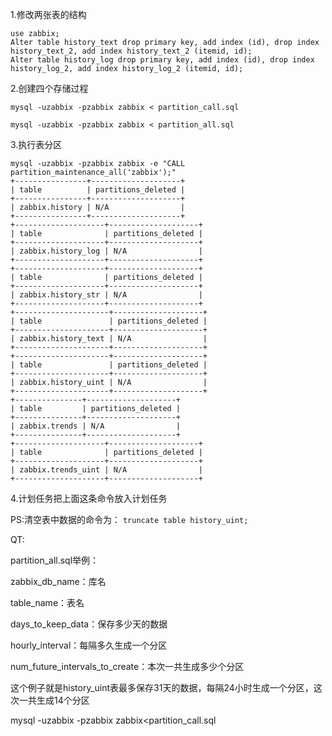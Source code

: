 1.修改两张表的结构

```mysql
use zabbix;
Alter table history_text drop primary key, add index (id), drop index history_text_2, add index history_text_2 (itemid, id);
Alter table history_log drop primary key, add index (id), drop index history_log_2, add index history_log_2 (itemid, id);
```

2.创建四个存储过程

`mysql -uzabbix -pzabbix zabbix < partition_call.sql`

`mysql -uzabbix -pzabbix zabbix < partition_all.sql`

3.执行表分区

```mysql
mysql -uzabbix -pzabbix zabbix -e "CALL partition_maintenance_all('zabbix');"
+----------------+--------------------+
| table          | partitions_deleted |
+----------------+--------------------+
| zabbix.history | N/A                |
+----------------+--------------------+
+--------------------+--------------------+
| table              | partitions_deleted |
+--------------------+--------------------+
| zabbix.history_log | N/A                |
+--------------------+--------------------+
+--------------------+--------------------+
| table              | partitions_deleted |
+--------------------+--------------------+
| zabbix.history_str | N/A                |
+--------------------+--------------------+
+---------------------+--------------------+
| table               | partitions_deleted |
+---------------------+--------------------+
| zabbix.history_text | N/A                |
+---------------------+--------------------+
+---------------------+--------------------+
| table               | partitions_deleted |
+---------------------+--------------------+
| zabbix.history_uint | N/A                |
+---------------------+--------------------+
+---------------+--------------------+
| table         | partitions_deleted |
+---------------+--------------------+
| zabbix.trends | N/A                |
+---------------+--------------------+
+--------------------+--------------------+
| table              | partitions_deleted |
+--------------------+--------------------+
| zabbix.trends_uint | N/A                |
+--------------------+--------------------+
```

4.计划任务把上面这条命令放入计划任务

PS:清空表中数据的命令为： `truncate table history_uint;`

QT:

partition_all.sql举例：

zabbix_db_name：库名

table_name：表名

days_to_keep_data：保存多少天的数据

hourly_interval：每隔多久生成一个分区

num_future_intervals_to_create：本次一共生成多少个分区

这个例子就是history_uint表最多保存31天的数据，每隔24小时生成一个分区，这次一共生成14个分区

mysql -uzabbix -pzabbix zabbix<partition_call.sql
